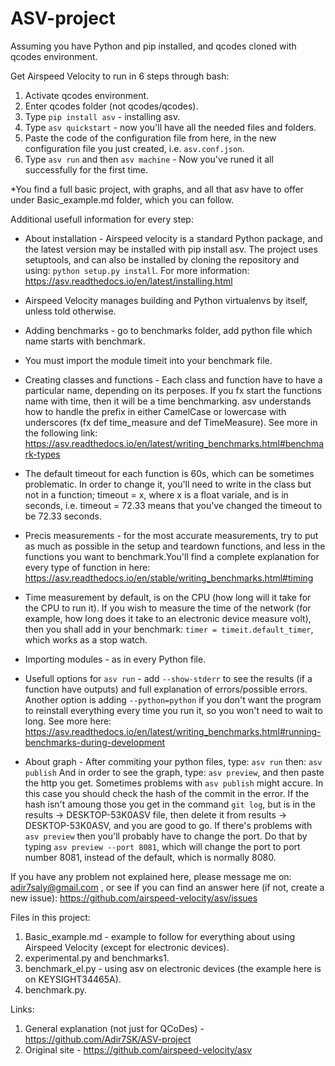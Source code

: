 # ASV-project

Assuming you have Python and pip installed, and qcodes cloned with qcodes environment.

Get Airspeed Velocity to run in 6 steps through bash:
1) Activate qcodes environment.
2) Enter qcodes folder (not qcodes/qcodes).
3) Type ```pip install asv``` - installing asv.
4) Type ```asv quickstart``` - now you'll have all the needed files and folders.
5) Paste the code of the configuration file from here, in the new configuration file you just created, i.e. ```asv.conf.json```.
6) Type ```asv run``` and then ```asv machine``` - Now you've runed it all successfully for the first time. 

*You find a full basic project, with graphs, and all that asv have to offer under Basic_example.md folder, which you can follow.

Additional usefull information for every step:

* About installation - Airspeed velocity is a standard Python package, and the latest version may be installed with pip install asv. The project uses setuptools, and can also be installed by cloning the repository and using: ```python setup.py install```. For more information: https://asv.readthedocs.io/en/latest/installing.html

* Airspeed Velocity manages building and Python virtualenvs by itself, unless told otherwise.

* Adding benchmarks - go to benchmarks folder, add python file which name starts with benchmark.

* You must import the module timeit into your benchmark file.

* Creating classes and functions - Each class and function have to have a particular name, depending on its perposes. If you fx start the functions name with time, then it will be a time benchmarking. asv understands how to handle the prefix in either CamelCase or lowercase with underscores (fx def time_measure and def TimeMeasure). See more in the following link: https://asv.readthedocs.io/en/latest/writing_benchmarks.html#benchmark-types

* The default timeout for each function is 60s, which can be sometimes problematic. In order to change it, you'll need to write in the class but not in a function; timeout = x, where x is a float variale, and is in seconds, i.e. timeout = 72.33 means that you've changed the timeout to be 72.33 seconds.

* Precis measurements - for the most accurate measurements, try to put as much as possible in the setup and teardown functions, and less in the functions you want to benchmark.You'll find a complete explanation for every type of function in here: https://asv.readthedocs.io/en/stable/writing_benchmarks.html#timing

* Time measurement by default, is on the CPU (how long will it take for the CPU to run it). If you wish to measure the time of the network (for example, how long does it take to an electronic device measure volt), then you shall add in your benchmark: ```timer = timeit.default_timer```, which works as a stop watch.

* Importing modules - as in every Python file.

* Usefull options for ```asv run``` - add ```--show-stderr``` to see the results (if a function have outputs) and full explanation of errors/possible errors. Another option is adding ```--python=python``` if you don't want the program to reinstall everything every time you run it, so you won't need to wait to long. See more here: https://asv.readthedocs.io/en/latest/writing_benchmarks.html#running-benchmarks-during-development

* About graph - After commiting your python files, type: ```asv run``` then: ```asv publish``` And in order to see the graph, type: ```asv preview```, and then paste the http you get. Sometimes problems with ```asv publish``` might accure. In this case you should check the hash of the commit in the error. If the hash isn't amoung those you get in the command ```git log```, but is in the results -> DESKTOP-53K0ASV file, then delete it from results -> DESKTOP-53K0ASV, and you are good to go. If there's problems with ```asv preview``` then you'll probably have to change the port. Do that by typing ```asv preview --port 8081```, which will change the port to port number 8081, instead of the default, which is normally 8080.

If you have any problem not explained here, please message me on: adir7saly@gmail.com , or see if you can find an answer here (if not, create a new issue): https://github.com/airspeed-velocity/asv/issues

Files in this project:
1. Basic_example.md - example to follow for everything about using Airspeed Velocity (except for electronic devices).
2. experimental.py and benchmarks1.
3. benchmark_el.py - using asv on electronic devices (the example here is on KEYSIGHT34465A).
4. benchmark.py.

Links:
1. General explanation (not just for QCoDes) - https://github.com/Adir7SK/ASV-project
2. Original site - https://github.com/airspeed-velocity/asv
